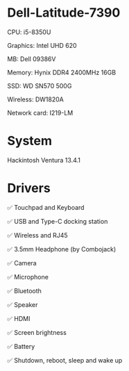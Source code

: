 # Dell-Latitude-7390
CPU: i5-8350U

Graphics: Intel UHD 620

MB: Dell 09386V

Memory: Hynix DDR4 2400MHz 16GB

SSD: WD SN570 500G

Wireless: DW1820A

Network card:  I219-LM

# System
Hackintosh Ventura 13.4.1

# Drivers
✅ Touchpad and Keyboard

✅ USB and Type-C docking station

✅ Wireless and RJ45

✅ 3.5mm Headphone (by Combojack)

✅ Camera

✅ Microphone

✅ Bluetooth

✅ Speaker

✅ HDMI

✅ Screen brightness

✅ Battery

✅ Shutdown, reboot, sleep and wake up
